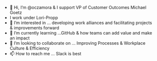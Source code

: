 - 👋 Hi, I’m @oczamora & I support VP of Customer Outcomes Michael Goetz 
- I work under Lori-Propp 
- 👀 I’m interested in ... developing work alliances and facilitating projects & improvements forward 
- 🌱 I’m currently learning ...GitHub & how teams can add value and make an impact
- 💞️ I’m looking to collaborate on ... Improving Processes & Workplace Culture & Efficiency
- 📫 How to reach me ... Slack is best 

<!---
oczamora/oczamora is a ✨ special ✨ repository because its `README.md` (this file) appears on your GitHub profile.
You can click the Preview link to take a look at your changes.
--->
